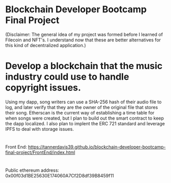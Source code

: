 
# Blockchain Developer Bootcamp Final Project
(Disclaimer: The general idea of my project was formed before I learned of Filecoin and NFT's. I understand now that these are better alternatives for this kind of decentralized application.)


# Develop a blockchain that the music industry could use to handle copyright issues.

Using my dapp, song writers can use a SHA-256 hash of their audio file to log, and later verify that they are the owner of the original file that stores their song. Etherscan is the current way of establishing a time table for when songs were created, but I plan to build out the smart contract to keep the dapp localized. I also plan to implent the ERC 721 standard and leverage IPFS to deal with storage issues.

#

Front End:
https://tannerdavis39.github.io/blockchain-developer-bootcamp-final-project/FrontEnd/index.html


#


Public ethereum address:
0x00f03d1BE25630E174060A7Cf2D8df39B8459f11

